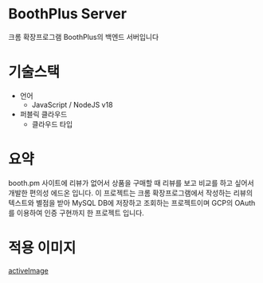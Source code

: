 # BoothPlus Server
크롬 확장프로그램 BoothPlus의 백엔드 서버입니다

# 기술스택
- 언어
  - JavaScript / NodeJS v18
- 퍼블릭 클라우드
  - 클라우드 타입

# 요약
booth.pm 사이트에 리뷰가 없어서 상품을 구매할 때 리뷰를 보고 비교를 하고 싶어서 개발한 편의성 에드온 입니다.
이 프로젝트는 크롬 확장프로그램에서 작성하는 리뷰의 텍스트와 별점을 받아 MySQL DB에 저장하고 조회하는 프로젝트이며
GCP의 OAuth를 이용하여 인증 구현까지 한 프로젝트 입니다.

# 적용 이미지
[activeImage](/images/1.png)
